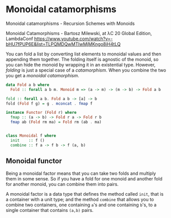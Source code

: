 # Monoidal catamorphisms

Monoidal catamorphisms - Recursion Schemes with Monoids

Monoidal Catamorphisms - Bartosz Milewski, at λC 20 Global Edition, LambdaConf
https://www.youtube.com/watch?v=-bHU7fPUP6E&list=TLPQMDQwMTIwMjMKngo8iH4tLQ

You can fold a list by converting list elements to monoidal values and then appending them together. The folding itself is agnostic of the monoid, so you can hide the monoid by wrapping it in an existential type. However, *folding* is just a special case of a *catamorphism*. When you combine the two you get a *monoidal catamorphism*.


```hs
data Fold a b where
  Fold :: forall a b m. Monoid m => (a -> m) -> (m -> b) -> Fold a b

fold :: forall a b. Fold a b -> [a] -> b
fold (Fold f g) = g . mconcat . fmap f

instance Functor (Fold r) where
  fmap :: (a -> b) -> Fold r a -> Fold r b
  fmap ab (Fold rm ma) = Fold rm (ab . ma)


class Monoidal f where
  init    :: f ()
  combine :: f a -> f b -> f (a, b)
```

## Monoidal functor

Being a monoidal factor means that you can take two folds and multiply them in some sense. So if you have a fold for one monoid and another fold for another monoid, you can combine them into pairs.

A monoidal factor is a data type that defines the method called `init`, that is a container with a unit type; and the method `combine` that allows you to combine two containers, one containing `a`'s and one containing `b`'s, to a single container that contains `(a,b)` pairs.
